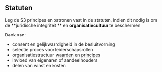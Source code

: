 ## Statuten

Leg de S3 principes en patronen vast in de statuten, indien dit nodig is om de **juridische integriteit ** en **organisatiecultuur** te beschermen

Denk aan:

- consent en gelijkwaardigheid in de besluitvorming
- selectie proces voor leiderschapsrollen
- organisatiestructuur, [waarden](glossary:values) en [principes](glossary:principle)
- invloed van eigenaren of aandeelhouders
- delen van winst en kosten
